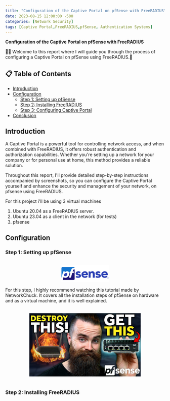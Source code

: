 ```yaml
---
title: "Configuration of the Captive Portal on pfSense with FreeRADIUS"
date: 2023-08-15 12:00:00 -500
categories: [Network Security]
tags: [Captive Portal,FreeRADIUS,pfSense, Authentication Systems]
---
```


**Configuration of the Captive Portal on pfSense with FreeRADIUS**

🙋‍♂️ Welcome to this report where I will guide you through the process of configuring a Captive Portal on pfSense using FreeRADIUS.🙂

## 📋 Table of Contents

- [Introduction](#introduction)
- [Configuration](#configuration)
  - [Step 1: Setting up pfSense](#step-1-setting-up-pfsense)
  - [Step 2: Installing FreeRADIUS](#step-2-installing-freeradius)
  - [Step 3: Configuring Captive Portal](#step-3-configuring-captive-portal)
- [Conclusion](#conclusion)

## Introduction
A Captive Portal is a powerful tool for controlling network access, and when combined with FreeRADIUS, it offers robust authentication and authorization capabilities. Whether you're setting up a network for your company or for personal use at home, this method provides a reliable solution.

Throughout this report, I'll provide detailed step-by-step instructions accompanied by screenshots, so you can configure the Captive Portal yourself and enhance the security and management of your network, on pfsense using FreeRADIUS.

For this project i'll be using 3 virtual machines 
1. Ubuntu 20.04  as a FreeRADIUS server.
2. Ubuntu 23.04 as a client in the network (for tests)
3. pfsense

## Configuration
### Step 1: Setting up pfSense
<div style="display: flex; justify-content: center;">
  <div style="width: 30%;">

![pfsense](media/pfsense-logo.webp)
</div>
</div>
For this step, I highly recommend watching this tutorial made by NetworkChuck. It covers all the installation steps of pfSense on hardware and as a virtual machine, and it is well explained. 
<br> <br>
<div style="display: flex; justify-content: center;">
  <div style="width: 70%;">

[![Desktop View](./media/chuck.jpg)](https://www.youtube.com/watch?v=lUzSsX4T4WQ)

 </div>
</div>

### Step 2: Installing FreeRADIUS

